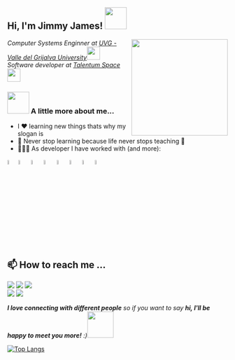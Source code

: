 <h2> Hi, I'm Jimmy James! <img src="https://media.giphy.com/media/mGcNjsfWAjY5AEZNw6/giphy.gif" width="50"></h2>

<img align="right"  src="https://octodex.github.com/images/jetpacktocat.png" width="220" height="220"/>

<p><em>Computer Systems Enginner at <a href="https://www.aliatuniversidades.com.mx/uvg/">UVG - Valle del Grijalva University</a><img src="https://media.giphy.com/media/fYSnHlufseco8Fh93Z/giphy.gif" width="30">
 </br>Software developer at <a href="https://talentum.space/">Talentum Space</a><img src="https://media.giphy.com/media/WUlplcMpOCEmTGBtBW/giphy.gif" width="30"> 
</em></p>




### <img src="https://media.giphy.com/media/VgCDAzcKvsR6OM0uWg/giphy.gif" width="50"> A little more about me...  

- I ❤️  learning new things thats why my slogan is
- 📖 Never stop learning because life never stops teaching 📖
- 👩🏻‍💻 As developer I have worked with (and more):
 
 
 <img width="5%" src="https://img.icons8.com/color/48/000000/python--v1.png"><img width="5%" src="https://img.icons8.com/fluent/48/000000/mysql-logo.png">
 <img width="5%" src="https://img.icons8.com/color/48/000000/c-plus-plus-logo.png">
 <img width="5%" src="https://img.icons8.com/color/48/000000/c-programming.png">
 <img width="5%" src="https://img.icons8.com/color/48/000000/c-sharp-logo-2.png">
 <img width="5%" src="https://img.icons8.com/color/48/000000/html-5--v1.png">
 <img width="5%" src="https://img.icons8.com/fluency/48/000000/visual-basic.png">
 <img width="5%" src="https://d33wubrfki0l68.cloudfront.net/feaada461e74a3ed42d05523bef94fb0606e7b4c/5b1cf/static/img/jpvhawjmag-1200.png">

 
 ##  📫 How to reach me ...
<code><a href="https://www.linkedin.com/in/jimmyjameslm/"><img src="https://img.shields.io/badge/-LinkedIn-%230077B5?style=for-the-badge&logo=linkedin&logoColor=white"></a></code>
<code><a href="https://www.youtube.com/jimmyjameslm"><img src="https://img.shields.io/badge/YouTube-FF0000?style=for-the-badge&logo=youtube&logoColor=white"></a></code>
<code><a href = "mailto:jimmyjameslopez8@gmail.com"><img src="https://img.shields.io/badge/-Gmail-CC352A?style=for-the-badge&logo=gmail&logoColor=white" target="_blank"></a>
</code>
<code><a href="https://stackoverflow.com/users/14452043/jimmy-j"><img src="https://img.shields.io/badge/StackOverFlow-F48024?style=for-the-badge&logo=StackOverFlow&logoColor=white"></a></code>
<code><a href="https://codepen.io/jimmyjames404"><img src="https://img.shields.io/badge/CodePen-000000?style=for-the-badge&logo=CodePen&logoColor=white"></a></code>
 
<em><b>I love connecting with different people</b> so if you want to say <b>hi, I'll be happy to meet you more!</b> :)</em><img src="https://media.giphy.com/media/LnQjpWaON8nhr21vNW/giphy.gif" width="60"> 

 [![Top Langs](https://github-readme-stats.vercel.app/api/top-langs/?username=JimmyJames404&layout=compact&theme=gotham)](https://github.com/JimmyJames404/github-readme-stats)
 


<!---
JimmyJames404/JimmyJames404 is a ✨ special ✨ repository because its `README.md` (this file) appears on your GitHub profile.
You can click the Preview link to take a look at your changes.
--->
